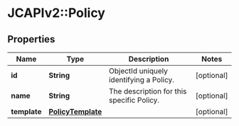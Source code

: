 # JCAPIv2::Policy

## Properties
Name | Type | Description | Notes
------------ | ------------- | ------------- | -------------
**id** | **String** | ObjectId uniquely identifying a Policy. | [optional] 
**name** | **String** | The description for this specific Policy. | [optional] 
**template** | [**PolicyTemplate**](PolicyTemplate.md) |  | [optional] 


